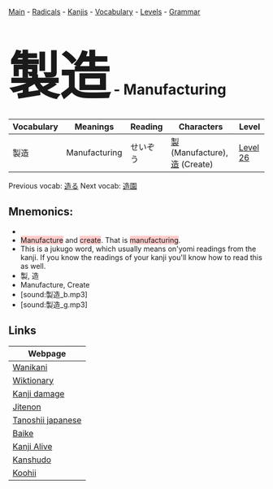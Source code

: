 <style> bigfont {font-size: 100px}</style>
[Main](../README.md) -
[Radicals](../radicals.md) -
[Kanjis](../kanjis.md) -
[Vocabulary](../vocabulary.md) -
[Levels](../levels.md) -
[Grammar](../grammar.md)
# <bigfont> 製造</bigfont> - Manufacturing 

| Vocabulary | Meanings | Reading | Characters | Level |
| --- | --- | --- | --- | --- |
| 製造 | Manufacturing | せいぞう |  [製](../kanjis/製.md) (Manufacture), [造](../kanjis/造.md) (Create) | [Level 26](../levels/wk_level26.md) |

Previous vocab: [造る](造る.md) Next vocab: [造園](造園.md) 

## Mnemonics:

* 
* <span style="background-color:#ffcccb"> Manufacture</span> and <span style="background-color:#ffcccb"> create</span>. That is <span style="background-color:#ffcccb"> manufacturing</span>.
* This is a jukugo word, which usually means on'yomi readings from the kanji. If you know the readings of your kanji you'll know how to read this as well.
* 製, 造
* Manufacture, Create
* [sound:製造_b.mp3]
* [sound:製造_g.mp3]


## Links 

| Webpage |
| --- |
| [Wanikani          ](https://www.wanikani.com/kanji/製造) |
| [Wiktionary        ](https://en.wiktionary.org/wiki/製造) |
| [Kanji damage      ](http://www.kanjidamage.com/kanji/search?utf8=✓&q=製造) |
| [Jitenon           ](https://jitenon.com/kanji/製造) |
| [Tanoshii japanese ](https://www.tanoshiijapanese.com/dictionary/kanji.cfm?k=製造) |
| [Baike             ](https://baike.baidu.com/item/製造) |
| [Kanji Alive       ](https://app.kanjialive.com/製造) |
| [Kanshudo          ](https://www.kanshudo.com/searchmn?q=製造) |
| [Koohii            ](https://kanji.koohii.com/study/kanji/製造) |

